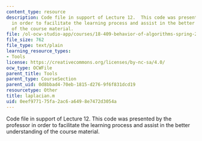 ```yaml
---
content_type: resource
description: Code file in support of Lecture 12.  This code was presented by the professor
  in order to facilitate the learning process and assist in the better understanding
  of the course material.
file: /ol-ocw-studio-app/courses/18-409-behavior-of-algorithms-spring-2002/0eef977175fa2ac6a6498e7472d3054a_laplacian.m
file_size: 762
file_type: text/plain
learning_resource_types:
- Tools
license: https://creativecommons.org/licenses/by-nc-sa/4.0/
ocw_type: OCWFile
parent_title: Tools
parent_type: CourseSection
parent_uid: 0d8bbad4-70eb-1815-d276-9f6f831dcd19
resourcetype: Other
title: laplacian.m
uid: 0eef9771-75fa-2ac6-a649-8e7472d3054a
---
```

Code file in support of Lecture 12.  This code was presented by the professor in order to facilitate the learning process and assist in the better understanding of the course material.